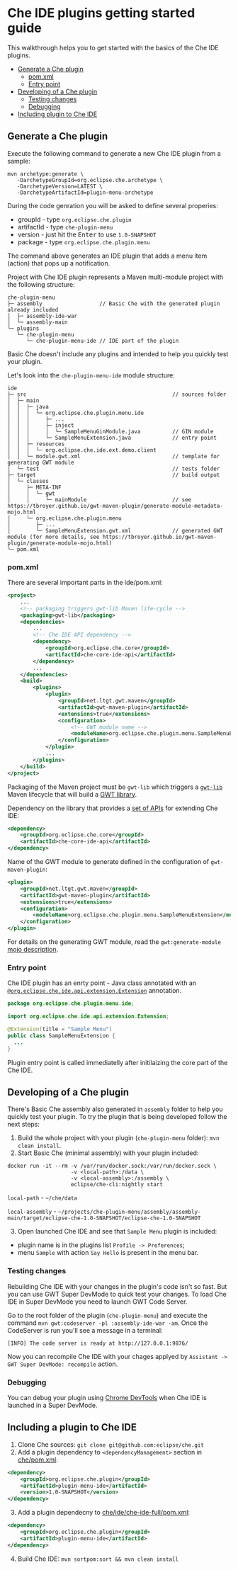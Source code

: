 # Che IDE plugins getting started guide
This walkthrough helps you to get started with the basics of the Che IDE plugins.
- [Generate a Che plugin](#generate-a-che-plugin)
  * [pom.xml](#pomxml)
  * [Entry point](#entry-point)
- [Developing of a Che plugin](#developing-of-a-che-plugin)
  * [Testing changes](#testing-changes)
  * [Debugging](#debugging)
- [Including plugin to Che IDE](#including-a-plugin-to-che-ide)

## Generate a Che plugin
Execute the following command to generate a new Che IDE plugin from a sample:
```
mvn archetype:generate \
   -DarchetypeGroupId=org.eclipse.che.archetype \
   -DarchetypeVersion=LATEST \
   -DarchetypeArtifactId=plugin-menu-archetype
```
During the code genration you will be asked to define several properies:
- groupId - type `org.eclipse.che.plugin`
- artifactId - type `che-plugin-menu`
- version - just hit the <kbd>Enter</kbd> to use `1.0-SNAPSHOT`
- package - type `org.eclipse.che.plugin.menu`

The command above generates an IDE plugin that adds a menu item (action) that pops up a notification.

Project with Che IDE plugin represents a Maven multi-module project with the following structure:
```
che-plugin-menu
├─ assembly                  // Basic Che with the generated plugin already included
│  ├─ assembly-ide-war
│  └─ assembly-main
└─ plugins
   └─ che-plugin-menu
      └─ che-plugin-menu-ide // IDE part of the plugin
```
Basic Che doesn't include any plugins and intended to help you quickly test your plugin.

Let's look into the `che-plugin-menu-ide` module structure:
```
ide
├─ src                                              // sources folder
│  ├─ main
│  │  ├─ java
│  │  │  └─ org.eclipse.che.plugin.menu.ide
│  │  │     ├─ ...
│  │  │     ├─ inject
│  │  │     │  └─ SampleMenuGinModule.java          // GIN module
│  │  │     └─ SampleMenuExtension.java             // entry point
│  │  ├─ resources
│  │  │  └─ org.eclipse.che.ide.ext.demo.client
│  │  └─ module.gwt.xml                             // template for generating GWT module
│  └─ test                                          // tests folder
├─ target                                           // build output
│  └─ classes
│     ├─ META-INF
│     │  └─ gwt
│     │     └─ mainModule                           // see https://tbroyer.github.io/gwt-maven-plugin/generate-module-metadata-mojo.html
│     └─ org.eclipse.che.plugin.menu
│        ├─ ...
│        └─ SampleMenuExtension.gwt.xml             // generated GWT module (for more details, see https://tbroyer.github.io/gwt-maven-plugin/generate-module-mojo.html)
└─ pom.xml
```

### pom.xml
There are several important parts in the ide/pom.xml:
```xml
<project>
    ...
    <!-- packaging triggers gwt-lib Maven life-cycle -->
    <packaging>gwt-lib</packaging>
    <dependencies>
        ...
        <!-- Che IDE API dependency -->
        <dependency>
            <groupId>org.eclipse.che.core</groupId>
            <artifactId>che-core-ide-api</artifactId>
        </dependency>
        ...
    </dependencies>
    <build>
        <plugins>
            <plugin>
                <groupId>net.ltgt.gwt.maven</groupId>
                <artifactId>gwt-maven-plugin</artifactId>
                <extensions>true</extensions>
                <configuration>
                    <!-- GWT module name -->
                    <moduleName>org.eclipse.che.plugin.menu.SampleMenuExtension</moduleName>
                </configuration>
            </plugin>
            ...
        </plugins>
    </build>
</project>
```

Packaging of the Maven project must be `gwt-lib` which triggers a [`gwt-lib`](https://tbroyer.github.io/gwt-maven-plugin/lifecycles.html#GWT_Library:_gwt-lib) Maven lifecycle that will build a [GWT library](https://tbroyer.github.io/gwt-maven-plugin/artifact-handlers.html#GWT_Library:_gwt-lib).

Dependency on the library that provides a [set of APIs](https://docs.google.com/spreadsheets/d/1ijapDnl1G7svy7sIKgTntyTuVsnd9nFcH0-357C0MxE/edit#gid=0) for extending Che IDE:
```xml
<dependency>
    <groupId>org.eclipse.che.core</groupId>
    <artifactId>che-core-ide-api</artifactId>
</dependency>
```

Name of the GWT module to generate defined in the configuration of `gwt-maven-plugin`:
```xml
<plugin>
    <groupId>net.ltgt.gwt.maven</groupId>
    <artifactId>gwt-maven-plugin</artifactId>
    <extensions>true</extensions>
    <configuration>
        <moduleName>org.eclipse.che.plugin.menu.SampleMenuExtension</moduleName>
    </configuration>
</plugin>
```
For details on the generating GWT module, read the `gwt:generate-module` [mojo description](https://tbroyer.github.io/gwt-maven-plugin/generate-module-mojo.html).

### Entry point
Che IDE plugin has an enrty point - Java class annotated with an [`@org.eclipse.che.ide.api.extension.Extension`](https://github.com/eclipse/che/blob/master/ide/che-core-ide-api/src/main/java/org/eclipse/che/ide/api/extension/Extension.java) annotation.
```java
package org.eclipse.che.plugin.menu.ide;

import org.eclipse.che.ide.api.extension.Extension;

@Extension(title = "Sample Menu")
public class SampleMenuExtension {
  ...
}
```
Plugin entry point is called immediatelly after initilaizing the core part of the Che IDE.

## Developing of a Che plugin
There's Basic Che assembly also generated in `assembly` folder to help you quickly test your plugin. To try the plugin that is being developed follow the next steps:
1. Build the whole project with your plugin (`che-plugin-menu` folder): `mvn clean install`.
2. Start Basic Che (minimal assembly) with your plugin included:
```
docker run -it --rm -v /var/run/docker.sock:/var/run/docker.sock \
                    -v <local-path>:/data \
                    -v <local-assembly>:/assembly \
                    eclipse/che-cli:nightly start
```
`local-path` - `~/che/data`

`local-assembly` - `~/projects/che-plugin-menu/assembly/assembly-main/target/eclipse-che-1.0-SNAPSHOT/eclipse-che-1.0-SNAPSHOT`

3. Open launched Che IDE and see that `Sample Menu` plugin is included:
- plugin name is in the plugins list `Profile -> Preferences`;
- menu `Sample` with action `Say Hello` is present in the menu bar.

### Testing changes
Rebuilding Che IDE with your changes in the plugin's code isn't so fast. But you can use GWT Super DevMode to quick test your changes. To load Che IDE in Super DevMode you need to launch GWT Code Server.

Go to the root folder of the plugin (`che-plugin-menu`) and execute the command `mvn gwt:codeserver -pl :assembly-ide-war -am`.
Once the CodeServer is run you'll see a message in a terminal:

`[INFO] The code server is ready at http://127.0.0.1:9876/`

Now you can recompile Che IDE with your chages applyed by `Assistant -> GWT Super DevMode: recompile` action.

### Debugging
You can debug your plugin using [Chrome DevTools](https://developers.google.com/web/tools/chrome-devtools/) when Che IDE is launched in a Super DevMode.

## Including a plugin to Che IDE
1. Clone Che sources: `git clone git@github.com:eclipse/che.git`
2. Add a plugin dependency to `<dependencyManagement>` section in [che/pom.xml](https://github.com/eclipse/che/blob/master/pom.xml):
```xml
<dependency>
    <groupId>org.eclipse.che.plugin</groupId>
    <artifactId>plugin-menu-ide</artifactId>
    <version>1.0-SNAPSHOT</version>
</dependency>
```
3. Add a plugin dependecny to [che/ide/che-ide-full/pom.xml](https://github.com/eclipse/che/blob/master/ide/che-ide-full/pom.xml):
```xml
<dependency>
    <groupId>org.eclipse.che.plugin</groupId>
    <artifactId>plugin-menu-ide</artifactId>
</dependency>
```
4. Build Che IDE: `mvn sortpom:sort && mvn clean install`
